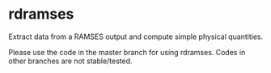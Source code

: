 rdramses
========

Extract data from a RAMSES output and compute simple physical quantities.

Please use the code in the master branch for using rdramses.
Codes in other branches are not stable/tested.
